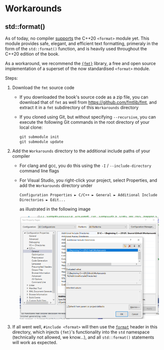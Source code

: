 # Workarounds

## std::format()
As of today, no compiler [supports](https://en.cppreference.com/w/cpp/compiler_support) the C++20 `<format>` module yet. 
This module provides safe, elegant, and efficient text formatting, primeraly in the form of the `std::format()` function,
and is heavily used throughout the C++20 edition of the book.

As a workaround, we recommend the [`{fmt}`](https://fmt.dev/) library, 
a free and open source implementation of a superset of the now standardised `<format>` module.

Steps:
1. Download the `fmt` source code 
   - If you downloaded the book's source code as a zip file, you can download that of `fmt` as well from https://github.com/fmtlib/fmt, 
     and extract it in a `fmt` subdirectory of this `Workarounds` directory
   - If you cloned using Git, but without specifying `--recursive`, 
     you can execute the following Git commands in the root directory of your local clone:
   
         git submodule init
         git submodule update
 
 2. Add the `Workarounds` directory to the additional include paths of your compiler
    - For clang and gcc, you do this using the `-I` / `--include-directory` command line flags
    - For Visual Studio, you right-click your project, select Properties,
      and add the `Workarounds` directory under 
      
          Configuration Properties ► C/C++ ► General ► Additional Include Directories ► Edit...
          
      as illustrated in the following image
      
      <img src="Images/VisualStudioAdditionalIncludeDirectories.png" width=480/>
      
 3. If all went well, `#include <format>` will then use the [`format`](format) header in this directory,
    which injects `{fmt}`'s functionality into the `std` namespace (technically not allowed, we know...), 
    and all `std::format()` statements will work as expected.
      
     
